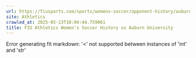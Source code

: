 ```yaml
---
url: https://fiusports.com/sports/womens-soccer/opponent-history/auburn-university/145
site: Athletics
crawled_at: 2025-05-13T10:04:44.759061
title: FIU Athletics Women's Soccer History vs Auburn University
---
```


Error generating fit markdown: '<' not supported between instances of 'int' and 'str'
